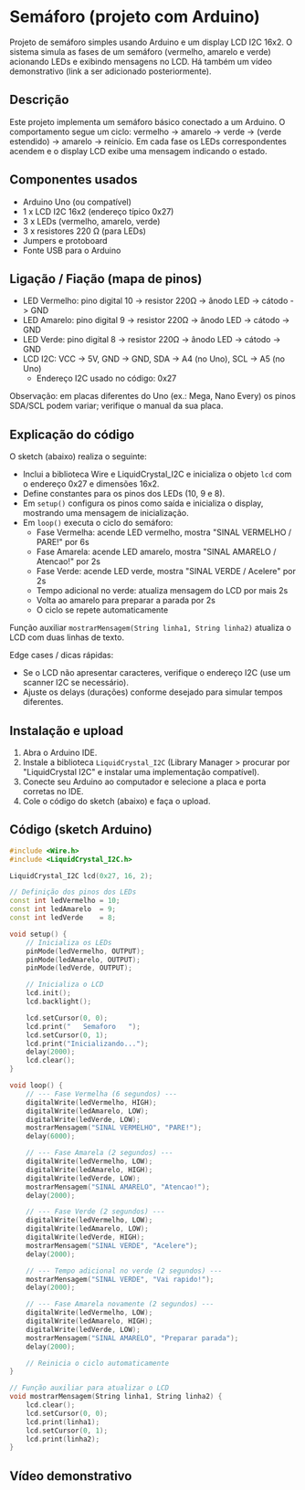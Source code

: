 # Semáforo (projeto com Arduino)

Projeto de semáforo simples usando Arduino e um display LCD I2C 16x2. O sistema simula as fases de um semáforo (vermelho, amarelo e verde) acionando LEDs e exibindo mensagens no LCD. Há também um vídeo demonstrativo (link a ser adicionado posteriormente).

## Descrição

Este projeto implementa um semáforo básico conectado a um Arduino. O comportamento segue um ciclo: vermelho -> amarelo -> verde -> (verde estendido) -> amarelo -> reinício. Em cada fase os LEDs correspondentes acendem e o display LCD exibe uma mensagem indicando o estado.

## Componentes usados

- Arduino Uno (ou compatível)
- 1 x LCD I2C 16x2 (endereço típico 0x27)
- 3 x LEDs (vermelho, amarelo, verde)
- 3 x resistores 220 Ω (para LEDs)
- Jumpers e protoboard
- Fonte USB para o Arduino

## Ligação / Fiação (mapa de pinos)

- LED Vermelho: pino digital 10 -> resistor 220Ω -> ânodo LED -> cátodo -> GND
- LED Amarelo: pino digital 9  -> resistor 220Ω -> ânodo LED -> cátodo -> GND
- LED Verde: pino digital 8   -> resistor 220Ω -> ânodo LED -> cátodo -> GND
- LCD I2C: VCC -> 5V, GND -> GND, SDA -> A4 (no Uno), SCL -> A5 (no Uno)
	- Endereço I2C usado no código: 0x27

Observação: em placas diferentes do Uno (ex.: Mega, Nano Every) os pinos SDA/SCL podem variar; verifique o manual da sua placa.

## Explicação do código

O sketch (abaixo) realiza o seguinte:

- Inclui a biblioteca Wire e LiquidCrystal_I2C e inicializa o objeto `lcd` com o endereço 0x27 e dimensões 16x2.
- Define constantes para os pinos dos LEDs (10, 9 e 8).
- Em `setup()` configura os pinos como saída e inicializa o display, mostrando uma mensagem de inicialização.
- Em `loop()` executa o ciclo do semáforo:
	- Fase Vermelha: acende LED vermelho, mostra "SINAL VERMELHO / PARE!" por 6s
	- Fase Amarela: acende LED amarelo, mostra "SINAL AMARELO / Atencao!" por 2s
	- Fase Verde: acende LED verde, mostra "SINAL VERDE / Acelere" por 2s
	- Tempo adicional no verde: atualiza mensagem do LCD por mais 2s
	- Volta ao amarelo para preparar a parada por 2s
	- O ciclo se repete automaticamente

Função auxiliar `mostrarMensagem(String linha1, String linha2)` atualiza o LCD com duas linhas de texto.

Edge cases / dicas rápidas:
- Se o LCD não apresentar caracteres, verifique o endereço I2C (use um scanner I2C se necessário).
- Ajuste os delays (durações) conforme desejado para simular tempos diferentes.

## Instalação e upload

1. Abra o Arduino IDE.
2. Instale a biblioteca `LiquidCrystal_I2C` (Library Manager > procurar por "LiquidCrystal I2C" e instalar uma implementação compatível).
3. Conecte seu Arduino ao computador e selecione a placa e porta corretas no IDE.
4. Cole o código do sketch (abaixo) e faça o upload.

## Código (sketch Arduino)

```cpp
#include <Wire.h>
#include <LiquidCrystal_I2C.h>

LiquidCrystal_I2C lcd(0x27, 16, 2);

// Definição dos pinos dos LEDs
const int ledVermelho = 10;
const int ledAmarelo  = 9;
const int ledVerde    = 8;

void setup() {
	// Inicializa os LEDs
	pinMode(ledVermelho, OUTPUT);
	pinMode(ledAmarelo, OUTPUT);
	pinMode(ledVerde, OUTPUT);

	// Inicializa o LCD
	lcd.init();
	lcd.backlight();

	lcd.setCursor(0, 0);
	lcd.print("   Semaforo   ");
	lcd.setCursor(0, 1);
	lcd.print("Inicializando...");
	delay(2000);
	lcd.clear();
}

void loop() {
	// --- Fase Vermelha (6 segundos) ---
	digitalWrite(ledVermelho, HIGH);
	digitalWrite(ledAmarelo, LOW);
	digitalWrite(ledVerde, LOW);
	mostrarMensagem("SINAL VERMELHO", "PARE!");
	delay(6000);

	// --- Fase Amarela (2 segundos) ---
	digitalWrite(ledVermelho, LOW);
	digitalWrite(ledAmarelo, HIGH);
	digitalWrite(ledVerde, LOW);
	mostrarMensagem("SINAL AMARELO", "Atencao!");
	delay(2000);

	// --- Fase Verde (2 segundos) ---
	digitalWrite(ledVermelho, LOW);
	digitalWrite(ledAmarelo, LOW);
	digitalWrite(ledVerde, HIGH);
	mostrarMensagem("SINAL VERDE", "Acelere");
	delay(2000);

	// --- Tempo adicional no verde (2 segundos) ---
	mostrarMensagem("SINAL VERDE", "Vai rapido!");
	delay(2000);

	// --- Fase Amarela novamente (2 segundos) ---
	digitalWrite(ledVermelho, LOW);
	digitalWrite(ledAmarelo, HIGH);
	digitalWrite(ledVerde, LOW);
	mostrarMensagem("SINAL AMARELO", "Preparar parada");
	delay(2000);

	// Reinicia o ciclo automaticamente
}

// Função auxiliar para atualizar o LCD
void mostrarMensagem(String linha1, String linha2) {
	lcd.clear();
	lcd.setCursor(0, 0);
	lcd.print(linha1);
	lcd.setCursor(0, 1);
	lcd.print(linha2);
}
```

## Vídeo demonstrativo



